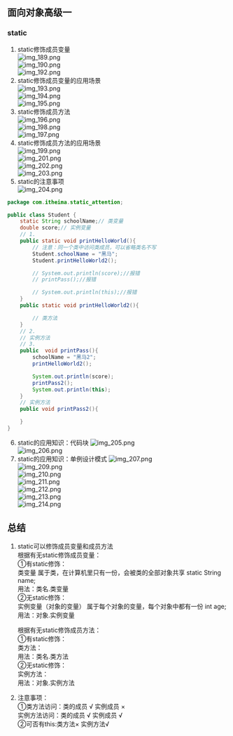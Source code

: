 ## 面向对象高级一  

###  static  
1.  static修饰成员变量  
![img_189.png](img_189.png)  
![img_190.png](img_190.png)  
![img_192.png](img_192.png)  
2. static修饰成员变量的应用场景   
![img_193.png](img_193.png)  
![img_194.png](img_194.png)  
![img_195.png](img_195.png)  
3. static修饰成员方法  
![img_196.png](img_196.png)  
![img_198.png](img_198.png)  
![img_197.png](img_197.png)   
4. static修饰成员方法的应用场景  
![img_199.png](img_199.png)   
![img_201.png](img_201.png)  
![img_202.png](img_202.png)  
![img_203.png](img_203.png)  
5. static的注意事项  
![img_204.png](img_204.png)  
```JAVA
package com.itheima.static_attention;

public class Student {
    static String schoolName;// 类变量
    double score;// 实例变量
    // 1.
    public static void printHelloWorld(){
        // 注意：同一个类中访问类成员，可以省略类名不写
        Student.schoolName = "黑马";
        Student.printHelloWorld2();

        // System.out.println(score);//报错
        // printPass();//报错

        // System.out.println(this);//报错
    }
    public static void printHelloWorld2(){

        // 类方法
    }
    // 2.
    // 实例方法
    // 3.
    public  void printPass(){
        schoolName = "黑马2";
        printHelloWorld2();

        System.out.println(score);
        printPass2();
        System.out.println(this);
    }
    // 实例方法
    public void printPass2(){

    }
}

```
6. static的应用知识：代码块 
![img_205.png](img_205.png)  
![img_206.png](img_206.png)  
7. static的应用知识：单例设计模式
![img_207.png](img_207.png)  
![img_209.png](img_209.png)  
![img_210.png](img_210.png)  
![img_211.png](img_211.png)  
![img_212.png](img_212.png)  
![img_213.png](img_213.png)  
![img_214.png](img_214.png)  


## 总结    
1. static可以修饰成员变量和成员方法    
   根据有无static修饰成员变量：  
   ①有static修饰：  
                类变量   属于类，在计算机里只有一份，会被类的全部对象共享  static String name;  
                用法：类名.类变量  
   ②无static修饰：  
                实例变量（对象的变量） 属于每个对象的变量，每个对象中都有一份 int age;  
                用法：对象.实例变量  

   根据有无static修饰成员方法：  
   ①有static修饰：  
                类方法：  
                用法：类名.类方法    
   ②无static修饰：  
                实例方法：  
                用法：对象.实例方法   
2. 注意事项：  
   ①类方法访问：类的成员 √   实例成员 ×  
    实例方法访问：类的成员 √   实例成员 √  
   ②可否有this:类方法×    实例方法√  








        
        
 
